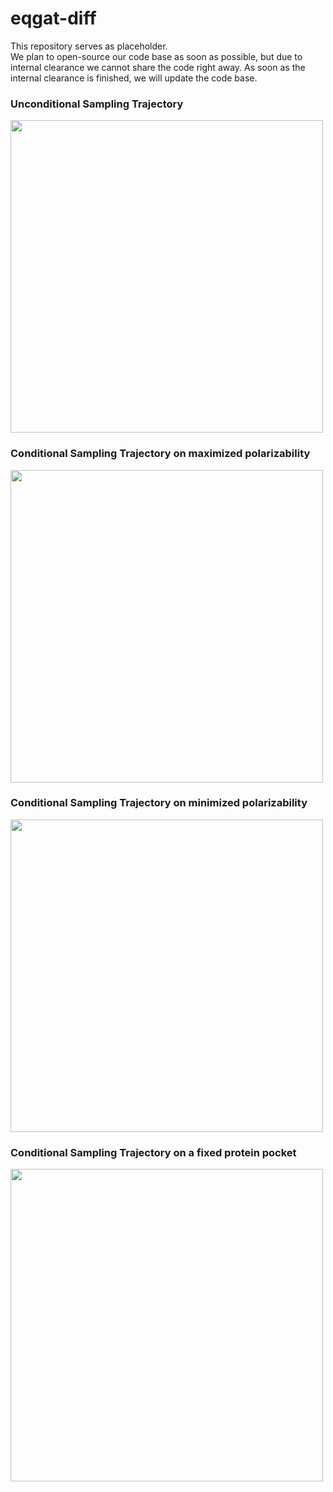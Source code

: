 # eqgat-diff

This repository serves as placeholder.  
We plan to open-source our code base as soon as possible, but due to internal clearance we cannot share the code right away. 
As soon as the internal clearance is finished, we will update the code base.


### Unconditional Sampling Trajectory

<img src="https://github.com/tuanle618/tmp-e3moldiffusion/blob/main/assets/unconditional-sampling-trajectory.gif" width="500" height="500"/>


### Conditional Sampling Trajectory on maximized polarizability


<img src="https://github.com/tuanle618/tmp-e3moldiffusion/blob/main/assets/conditional-sampling-maximized-polarizability.gif" width="500" height="500"/>

### Conditional Sampling Trajectory on minimized polarizability

<img src="https://github.com/tuanle618/tmp-e3moldiffusion/blob/main/assets/conditional-sampling-minimized-polarizability.gif" width="500" height="500"/>



### Conditional Sampling Trajectory on a fixed protein pocket

<img src="https://github.com/tuanle618/tmp-e3moldiffusion/blob/main/assets/conditional-ligand-pocket-sampling-trajectory.gif" width="500" height="500"/>
